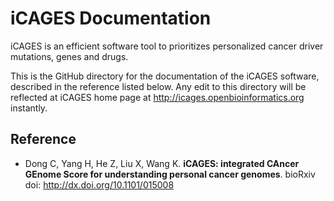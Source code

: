 # iCAGES Documentation

iCAGES is an efficient software tool to prioritizes personalized cancer driver mutations, genes and drugs. 

This is the GitHub directory for the documentation of the iCAGES software, described in the reference listed below. Any edit to this directory will be reflected at iCAGES home page at http://icages.openbioinformatics.org instantly.

## Reference

- Dong C, Yang H, He Z, Liu X, Wang K. **iCAGES: integrated CAncer GEnome Score for understanding personal cancer genomes**. bioRxiv doi: http://dx.doi.org/10.1101/015008

